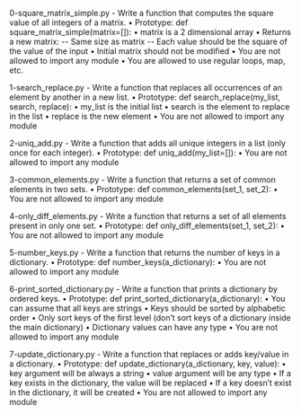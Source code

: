 0-square_matrix_simple.py - Write a function that computes the square value of all integers of a matrix.
    • Prototype: def square_matrix_simple(matrix=[]):
    • matrix is a 2 dimensional array
    • Returns a new matrix:
    -- Same size as matrix
    -- Each value should be the square of the value of the input
    • Initial matrix should not be modified
    • You are not allowed to import any module
    • You are allowed to use regular loops, map, etc.

1-search_replace.py - Write a function that replaces all occurrences of an element by another in a new list.
    • Prototype: def search_replace(my_list, search, replace):
    • my_list is the initial list
    • search is the element to replace in the list
    • replace is the new element
    • You are not allowed to import any module

2-uniq_add.py - Write a function that adds all unique integers in a list (only once for each integer).
    • Prototype: def uniq_add(my_list=[]):
    • You are not allowed to import any module

3-common_elements.py - Write a function that returns a set of common elements in two sets.
    • Prototype: def common_elements(set_1, set_2):
    • You are not allowed to import any module

4-only_diff_elements.py - Write a function that returns a set of all elements present in only one set.
    • Prototype: def only_diff_elements(set_1, set_2):
    • You are not allowed to import any module

5-number_keys.py - Write a function that returns the number of keys in a dictionary.
    • Prototype: def number_keys(a_dictionary):
    • You are not allowed to import any module

6-print_sorted_dictionary.py - Write a function that prints a dictionary by ordered keys.
    • Prototype: def print_sorted_dictionary(a_dictionary):
    • You can assume that all keys are strings
    • Keys should be sorted by alphabetic order
    • Only sort keys of the first level (don’t sort keys of a dictionary inside the main dictionary)
    • Dictionary values can have any type
    • You are not allowed to import any module

7-update_dictionary.py - Write a function that replaces or adds key/value in a dictionary.
    • Prototype: def update_dictionary(a_dictionary, key, value):
    • key argument will be always a string
    • value argument will be any type
    • If a key exists in the dictionary, the value will be replaced
    • If a key doesn’t exist in the dictionary, it will be created
    • You are not allowed to import any module
